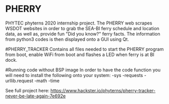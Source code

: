 # PHERRY
PHYTEC phyterns 2020 internship project. The PHERRY web scrapes WSDOT websites in order to grab the SEA-BI ferry schedule and location data, as well as, provide fun "Did you know?" ferry facts. The information from python3 codes is then displayed onto a GUI using Qt. 

#PHERRY_TRACKER
Contains all files needed to start the PHERRY program from boot, enable WiFi from boot and flashes a LED when ferry is at BI dock. 


#Running code without BSP image 
In order to have the code function you will need to install the following onto your system:
-sys
-requests 
-urllib.request
-math
-time


See full project here: https://www.hackster.io/phyterns/pherry-tracker-never-be-late-again-7e692e


